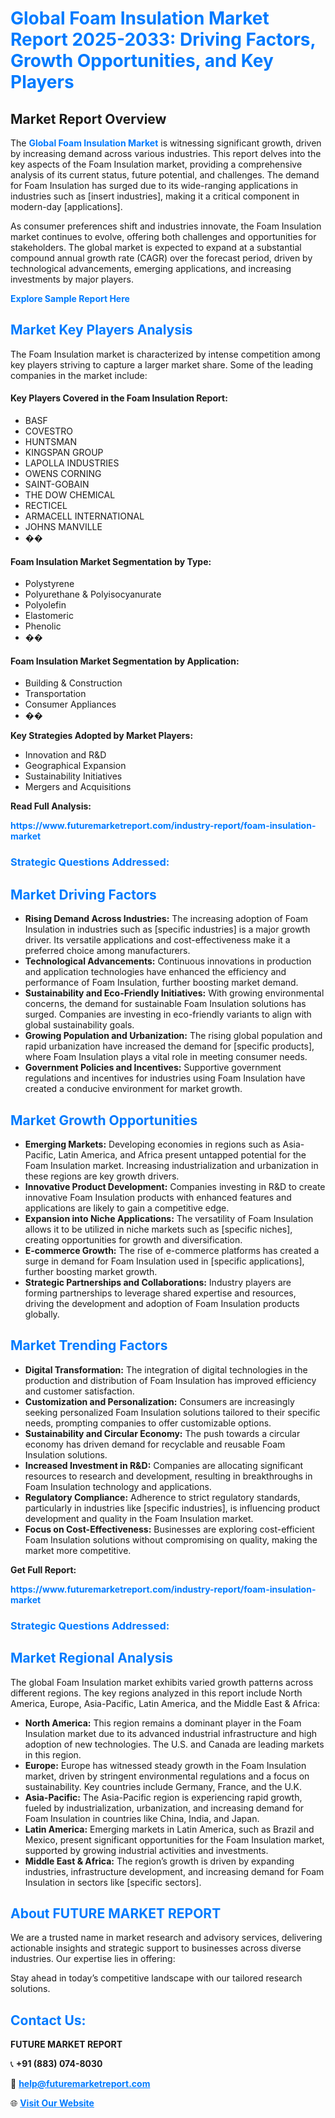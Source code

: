 <h1 style="color: #007BFF;">Global Foam Insulation Market Report 2025-2033: Driving Factors, Growth Opportunities, and Key Players</h1>

<section id="overview">
<h2>Market Report Overview</h2>
<p>The <a href="https://www.futuremarketreport.com/industry-report/foam-insulation-market" style="color: #007BFF; text-decoration: none;"><strong>Global Foam Insulation Market</strong></a> is witnessing significant growth, driven by increasing demand across various industries. This report delves into the key aspects of the Foam Insulation market, providing a comprehensive analysis of its current status, future potential, and challenges. The demand for Foam Insulation has surged due to its wide-ranging applications in industries such as [insert industries], making it a critical component in modern-day [applications].</p>
<p>As consumer preferences shift and industries innovate, the Foam Insulation market continues to evolve, offering both challenges and opportunities for stakeholders. The global market is expected to expand at a substantial compound annual growth rate (CAGR) over the forecast period, driven by technological advancements, emerging applications, and increasing investments by major players.</p>
</section>

<section id="overview">
<p><a href="https://www.futuremarketreport.com/request-sample/reportId=117704" style="color: #007BFF; text-decoration: none;"><strong>Explore Sample Report Here</strong></a></p>
</section>

<section id="key-players">
<h2 style="color: #007BFF;">Market Key Players Analysis</h2>
<p>The Foam Insulation market is characterized by intense competition among key players striving to capture a larger market share. Some of the leading companies in the market include:</p>
<h4>Key Players Covered in the Foam Insulation Report:</h4>
<ul><li>BASF</li><li>COVESTRO</li><li>HUNTSMAN</li><li>KINGSPAN GROUP</li><li>LAPOLLA INDUSTRIES</li><li>OWENS CORNING</li><li>SAINT-GOBAIN</li><li>THE DOW CHEMICAL</li><li>RECTICEL</li><li>ARMACELL INTERNATIONAL</li><li>JOHNS MANVILLE</li><li>��</li></ul>
<h4>Foam Insulation Market Segmentation by Type:</h4>
<ul><li>Polystyrene</li><li>Polyurethane &amp; Polyisocyanurate</li><li>Polyolefin</li><li>Elastomeric</li><li>Phenolic</li><li>��</li></ul>

<h4>Foam Insulation Market Segmentation by Application:</h4>
<ul><li>Building &amp; Construction</li><li>Transportation</li><li>Consumer Appliances</li><li>��</li></ul>
<p><strong>Key Strategies Adopted by Market Players:</strong></p>
<ul>
<li>Innovation and R&D</li>
<li>Geographical Expansion</li>
<li>Sustainability Initiatives</li>
<li>Mergers and Acquisitions</li>
</ul>
</section>

<section>
<p><strong>Read Full Analysis: </strong></p><a href="https://www.futuremarketreport.com/industry-report/foam-insulation-market" style="color: #007BFF; text-decoration: none;"><strong>https://www.futuremarketreport.com/industry-report/foam-insulation-market</strong></a>
<h3 style="color: #007BFF;">Strategic Questions Addressed:</h3>
</section>

<section id="driving-factors">
<h2 style="color: #007BFF;">Market Driving Factors</h2>
<ul>
<li><strong>Rising Demand Across Industries:</strong> The increasing adoption of Foam Insulation in industries such as [specific industries] is a major growth driver. Its versatile applications and cost-effectiveness make it a preferred choice among manufacturers.</li>
<li><strong>Technological Advancements:</strong> Continuous innovations in production and application technologies have enhanced the efficiency and performance of Foam Insulation, further boosting market demand.</li>
<li><strong>Sustainability and Eco-Friendly Initiatives:</strong> With growing environmental concerns, the demand for sustainable Foam Insulation solutions has surged. Companies are investing in eco-friendly variants to align with global sustainability goals.</li>
<li><strong>Growing Population and Urbanization:</strong> The rising global population and rapid urbanization have increased the demand for [specific products], where Foam Insulation plays a vital role in meeting consumer needs.</li>
<li><strong>Government Policies and Incentives:</strong> Supportive government regulations and incentives for industries using Foam Insulation have created a conducive environment for market growth.</li>
</ul>
</section>

<section id="growth-opportunities">
<h2 style="color: #007BFF;">Market Growth Opportunities</h2>
<ul>
<li><strong>Emerging Markets:</strong> Developing economies in regions such as Asia-Pacific, Latin America, and Africa present untapped potential for the Foam Insulation market. Increasing industrialization and urbanization in these regions are key growth drivers.</li>
<li><strong>Innovative Product Development:</strong> Companies investing in R&D to create innovative Foam Insulation products with enhanced features and applications are likely to gain a competitive edge.</li>
<li><strong>Expansion into Niche Applications:</strong> The versatility of Foam Insulation allows it to be utilized in niche markets such as [specific niches], creating opportunities for growth and diversification.</li>
<li><strong>E-commerce Growth:</strong> The rise of e-commerce platforms has created a surge in demand for Foam Insulation used in [specific applications], further boosting market growth.</li>
<li><strong>Strategic Partnerships and Collaborations:</strong> Industry players are forming partnerships to leverage shared expertise and resources, driving the development and adoption of Foam Insulation products globally.</li>
</ul>
</section>

<section id="trending-factors">
<h2 style="color: #007BFF;">Market Trending Factors</h2>
<ul>
<li><strong>Digital Transformation:</strong> The integration of digital technologies in the production and distribution of Foam Insulation has improved efficiency and customer satisfaction.</li>
<li><strong>Customization and Personalization:</strong> Consumers are increasingly seeking personalized Foam Insulation solutions tailored to their specific needs, prompting companies to offer customizable options.</li>
<li><strong>Sustainability and Circular Economy:</strong> The push towards a circular economy has driven demand for recyclable and reusable Foam Insulation solutions.</li>
<li><strong>Increased Investment in R&D:</strong> Companies are allocating significant resources to research and development, resulting in breakthroughs in Foam Insulation technology and applications.</li>
<li><strong>Regulatory Compliance:</strong> Adherence to strict regulatory standards, particularly in industries like [specific industries], is influencing product development and quality in the Foam Insulation market.</li>
<li><strong>Focus on Cost-Effectiveness:</strong> Businesses are exploring cost-efficient Foam Insulation solutions without compromising on quality, making the market more competitive.</li>
</ul>
</section>

<section>
<p><strong>Get Full Report: </strong></p><a href="https://www.futuremarketreport.com/industry-report/foam-insulation-market" style="color: #007BFF; text-decoration: none;"><strong>https://www.futuremarketreport.com/industry-report/foam-insulation-market</strong></a>
<h3 style="color: #007BFF;">Strategic Questions Addressed:</h3>
</section>


<section id="regional-analysis">
<h2 style="color: #007BFF;">Market Regional Analysis</h2>
<p>The global Foam Insulation market exhibits varied growth patterns across different regions. The key regions analyzed in this report include North America, Europe, Asia-Pacific, Latin America, and the Middle East & Africa:</p>
<ul>
<li><strong>North America:</strong> This region remains a dominant player in the Foam Insulation market due to its advanced industrial infrastructure and high adoption of new technologies. The U.S. and Canada are leading markets in this region.</li>
<li><strong>Europe:</strong> Europe has witnessed steady growth in the Foam Insulation market, driven by stringent environmental regulations and a focus on sustainability. Key countries include Germany, France, and the U.K.</li>
<li><strong>Asia-Pacific:</strong> The Asia-Pacific region is experiencing rapid growth, fueled by industrialization, urbanization, and increasing demand for Foam Insulation in countries like China, India, and Japan.</li>
<li><strong>Latin America:</strong> Emerging markets in Latin America, such as Brazil and Mexico, present significant opportunities for the Foam Insulation market, supported by growing industrial activities and investments.</li>
<li><strong>Middle East & Africa:</strong> The region’s growth is driven by expanding industries, infrastructure development, and increasing demand for Foam Insulation in sectors like [specific sectors].</li>
</ul>
</section>

<footer>
<h2 style="color: #007BFF;">About FUTURE MARKET REPORT</h2>
<p>We are a trusted name in market research and advisory services, delivering actionable insights and strategic support to businesses across diverse industries. Our expertise lies in offering:</p>

<p>Stay ahead in today’s competitive landscape with our tailored research solutions.</p>

<h2 style="color: #007BFF;">Contact Us:</h2>
<p><strong>FUTURE MARKET REPORT</strong></p>
<p>📞 <strong>+91 (883) 074-8030</strong></p>
<p>📧 <strong><a href="mailto:help@futuremarketreport.com" style="color: #007BFF;">help@futuremarketreport.com</a></strong></p>
<p>🌐 <strong><a href="https://www.futuremarketreport.com/" style="color: #007BFF;">Visit Our Website</a></strong></p>
</footer>